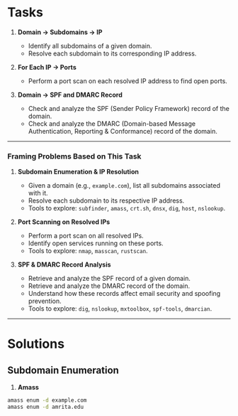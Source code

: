 # Tasks 

1. **Domain -> Subdomains -> IP**  
   - Identify all subdomains of a given domain.  
   - Resolve each subdomain to its corresponding IP address.  

2. **For Each IP -> Ports**  
   - Perform a port scan on each resolved IP address to find open ports.  

3. **Domain -> SPF and DMARC Record**  
   - Check and analyze the SPF (Sender Policy Framework) record of the domain.  
   - Check and analyze the DMARC (Domain-based Message Authentication, Reporting & Conformance) record of the domain.  

---

### **Framing Problems Based on This Task**  

1. **Subdomain Enumeration & IP Resolution**  
   - Given a domain (e.g., `example.com`), list all subdomains associated with it.  
   - Resolve each subdomain to its respective IP address.  
   - Tools to explore: `subfinder`, `amass`, `crt.sh`, `dnsx`, `dig`, `host`, `nslookup`.  

2. **Port Scanning on Resolved IPs**  
   - Perform a port scan on all resolved IPs.  
   - Identify open services running on these ports.  
   - Tools to explore: `nmap`, `masscan`, `rustscan`.  

3. **SPF & DMARC Record Analysis**  
   - Retrieve and analyze the SPF record of a given domain.  
   - Retrieve and analyze the DMARC record of the domain.  
   - Understand how these records affect email security and spoofing prevention.  
   - Tools to explore: `dig`, `nslookup`, `mxtoolbox`, `spf-tools`, `dmarcian`.  

---

# Solutions

## Subdomain Enumeration

1. **Amass**
```bash
amass enum -d example.com
amass enum -d amrita.edu
```


